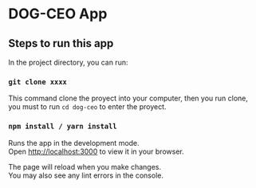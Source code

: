 # DOG-CEO App

## Steps to run this app

In the project directory, you can run:

### `git clone xxxx`

This command clone the proyect into your computer, then you run clone, you must to run `cd dog-ceo` to enter the proyect.

### `npm install / yarn install`

Runs the app in the development mode.\
Open [http://localhost:3000](http://localhost:3000) to view it in your browser.

The page will reload when you make changes.\
You may also see any lint errors in the console.
